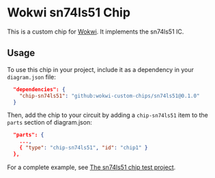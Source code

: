 # Wokwi sn74ls51 Chip

This is a custom chip for [Wokwi](https://wokwi.com/). It implements the sn74ls51 IC.

## Usage

To use this chip in your project, include it as a dependency in your `diagram.json` file:

```json
  "dependencies": {
    "chip-sn74ls51": "github:wokwi-custom-chips/sn74ls51@0.1.0"
  }
```

Then, add the chip to your circuit by adding a `chip-sn74ls51` item to the `parts` section of diagram.json:

```json
  "parts": {
    ...,
    { "type": "chip-sn74ls51", "id": "chip1" }
  },
```

For a complete example, see [The sn74ls51 chip test project](https://wokwi.com/projects/399517192859856897).
